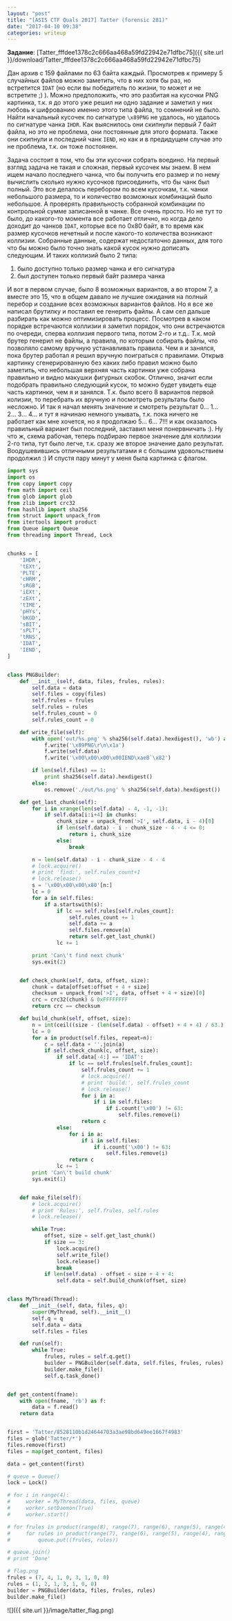 ```yaml
---
layout: "post"
title: "[ASIS CTF Quals 2017] Tatter (forensic 281)"
date: "2017-04-10 09:38"
categories: writeup
---
```


**Задание**: [Tatter_fffdee1378c2c666aa468a59fd22942e71dfbc75]({{ site.url }}/download/Tatter_fffdee1378c2c666aa468a59fd22942e71dfbc75)

Дан архив с 159 файлами по 63 байта каждый. Просмотрев к примеру 5 случайных файлов можно заметить, что в них хотя бы раз, но встретится `IDAT` (но если вы победитель по жизни, то может и не встретите ;) ). Можно предположить, что это разбитая на кусочки PNG картинка, т.к. я до этого уже решил ни одно задание и заметил у них любовь к шифрованию именно этого типа файла, то сомнений не было. Найти начальный кусочек по сигнатуре `\x89PNG` не удалось, но удалось по сигнатуре чанка `IHDR`. Как выяснилось они скипнули первый 7 байт файла, но это не проблема, они постоянные для этого формата. Также они скипнули и последний чанк `IEND`, но как и в предидущем случае это не проблема, т.к. он тоже постоянен.

Задача состоит в том, что бы эти кусочки собрать воедино. На первый взгляд задача не такая и сложная, первый кусочек мы знаем. В нем ищем начало последнего чанка, что бы получить его размер и по нему вычислить сколько нужно кусочков присоединить, что бы чанк был полный. Это все делалось перебором по всем кусочкам, т.к. чанки небольшого размера, то и количество возможных комбинаций было небольшое. А проверять правильность собранной комбинации по контрольной сумме записанной в чанке. Все очень просто. Но не тут то было, до какого-то момента все работает отлично, но когда дело доходит до чанков `IDAT`, которые все по 0x80 байт, в то время как размер кусочков нечетный и после какого-то количества возникают коллизии. Собранные данные, содержат недостаточно данных, для того что бы можно было точно знать какой кусок нужно дописать следующим. И таких коллизий было 2 типа:
1. было доступно только размер чанка и его сигнатура
2. был доступен только первый байт размера чанка

И вот в первом случае, было 8 возможных вариантов, а во втором 7, а вместе это 15, что в общем давало не лучшие ожидания на полный перебор и создание всех возможных вариантов файлов. Но я все же написал брутилку и поставил ее генерить файлы. А сам сел дальше разбирать как можно оптимизировать процесс. Посмотрев в каком порядке встречаются коллизии я заметил порядок, что они встречаются по очереди, сперва коллизия первого типа, потом 2-го и т.д.. Т.к. мой брутер генерил не файлы, а правила, по которым собирать файлы, что позволяло самому вручную устанавливать правила. Чем я и занялся, пока брутер работал я решил вручную поиграться с правилами. Открыв картинку сгенерированную без каких либо правил можно было заметить, что небольшая верхняя часть картинки уже собрана правильно и видно макушки фигурных скобок. Отлично, значит если подобрать правильно следующий кусок, то можно будет увидеть еще часть картинки, чем я и занялся. Т.к. было всего 8 вариантов первой колизии, то перебрать их вручную и посмотреть результаты было несложно. И так я начал менять значение и смотреть результат 0... 1... 2... 3... 4... и тут я начинаю немного унывать, т.к. пока ничего не работает как мне хочется, но я продолжаю 5... 6... 7!!! и как оказалось правильный вариант был последний, заставил меня понервничать :). Ну что ж, схема рабочая, теперь подбираю первое значение для коллизии 2-го типа, тут было легче, т.к. сразу же второе значение дало результат. Воодушевившись отличными результатами я с большим удовольствием продолжил :) И спустя пару минут у меня была картинка с флагом.

``` python
import sys
import os
from copy import copy
from math import ceil
from glob import glob
from zlib import crc32
from hashlib import sha256
from struct import unpack_from
from itertools import product
from Queue import Queue
from threading import Thread, Lock


chunks = [
    'IHDR',
    'tEXt',
    'PLTE',
    'cHRM',
    'sRGB',
    'iEXt',
    'zEXt',
    'tIME',
    'pHYs',
    'bKGD',
    'sBIT',
    'sPLT',
    'tRNS',
    'IDAT',
    'IEND',
]


class PNGBuilder:
    def __init__(self, data, files, frules, rules):
        self.data = data
        self.files = copy(files)
        self.frules = frules
        self.rules = rules
        self.frules_count = 0
        self.rules_count = 0

    def write_file(self):
        with open('out/%s.png' % sha256(self.data).hexdigest(), 'wb') as f:
            f.write('\x89PNG\r\n\x1a')
            f.write(self.data)
            f.write('\x00\x00\x00\x00IEND\xaeB`\x82')

        if len(self.files) == 1:
            print sha256(self.data).hexdigest()
        else:
            os.remove('./out/%s.png' % sha256(self.data).hexdigest())

    def get_last_chunk(self):
        for i in xrange(len(self.data) - 4, -1, -1):
            if self.data[i:i+4] in chunks:
                chunk_size = unpack_from('>I', self.data, i - 4)[0]
                if len(self.data) - i - chunk_size - 4 - 4 <= 0:
                    return i, chunk_size
                else:
                    break

        n = len(self.data) - i - chunk_size - 4 - 4
        # lock.acquire()
        # print 'find:', self.rules_count+1
        # lock.release()
        s = '\x00\x00\x00\x80'[n:]
        lc = 0
        for a in self.files:
            if a.startswith(s):
                if lc == self.rules[self.rules_count]:
                    self.rules_count += 1
                    self.data += a
                    self.files.remove(a)
                    return self.get_last_chunk()
                lc += 1

        print 'Can\'t find next chunk'
        sys.exit(2)


    def check_chunk(self, data, offset, size):
        chunk = data[offset:offset + 4 + size]
        checksum = unpack_from('>I', data, offset + 4 + size)[0]
        crc = crc32(chunk) & 0xFFFFFFFF
        return crc == checksum

    def build_chunk(self, offset, size):
        n = int(ceil((size - (len(self.data) - offset) + 4 + 4) / 63.))
        lc = 0
        for a in product(self.files, repeat=n):
            c = self.data + ''.join(a)
            if self.check_chunk(c, offset, size):
                if self.data[-4:] == 'IDAT':
                    if lc == self.frules[self.frules_count]:
                        self.frules_count += 1
                        # lock.acquire()
                        # print 'build:', self.frules_count
                        # lock.release()
                        for i in a:
                            if i in self.files:
                                if i.count('\x00') != 63:
                                    self.files.remove(i)
                        return c
                else:
                    for i in a:
                        if i in self.files:
                            if i.count('\x00') != 63:
                                self.files.remove(i)
                    return c
                lc += 1
        print 'Can\'t build chunk'
        sys.exit(1)


    def make_file(self):
        # lock.acquire()
        # print 'Rules:', self.frules, self.rules
        # lock.release()

        while True:
            offset, size = self.get_last_chunk()
            if size == 3:
                lock.acquire()
                self.write_file()
                lock.release()
                break
            if len(self.data) - offset < size + 4 + 4:
                self.data = self.build_chunk(offset, size)


class MyThread(Thread):
    def __init__(self, data, files, q):
        super(MyThread, self).__init__()
        self.q = q
        self.data = data
        self.files = files

    def run(self):
        while True:
            frules, rules = self.q.get()
            builder = PNGBuilder(self.data, self.files, frules, rules)
            builder.make_file()
            self.q.task_done()


def get_content(fname):
    with open(fname, 'rb') as f:
        data = f.read()
    return data


first = 'Tatter/8528110b1d24644703a3ae98bd649ee1667f4983'
files = glob('Tatter/*')
files.remove(first)
files = map(get_content, files)

data = get_content(first)

# queue = Queue()
lock = Lock()

# for i in range(4):
#     worker = MyThread(data, files, queue)
#     worker.setDaemon(True)
#     worker.start()

# for frules in product(range(8), range(7), range(6), range(5), range(4), range(3), range(2), range(1)):
#     for rules in product(range(7), range(6), range(5), range(4), range(3), range(2), range(1)):
#         queue.put((frules, rules))

# queue.join()
# print 'Done'

# flag.png
frules = (7, 4, 1, 0, 3, 1, 0, 0)
rules = (1, 2, 1, 3, 1, 0, 0)
builder = PNGBuilder(data, files, frules, rules)
builder.make_file()
```

![]({{ site.url }}/image/tatter_flag.png)
